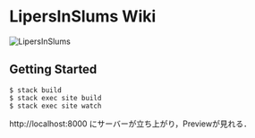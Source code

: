 # LipersInSlums Wiki

![LipersInSlums](https://cdn.discordapp.com/attachments/631498547610779659/631866413606371361/lipers_in_slums_03.png)

## Getting Started

```shell
$ stack build
$ stack exec site build
$ stack exec site watch
```

http://localhost:8000 にサーバーが立ち上がり，Previewが見れる．
